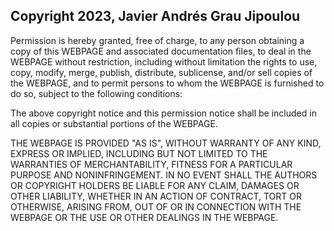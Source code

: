 ## Copyright 2023, Javier Andrés Grau Jipoulou

Permission is hereby granted, free of charge, to any person obtaining a copy of this WEBPAGE and associated documentation files, to deal in the WEBPAGE without restriction, including without limitation the rights to use, copy, modify, merge, publish, distribute, sublicense, and/or sell copies of the WEBPAGE, and to permit persons to whom the WEBPAGE is furnished to do so, subject to the following conditions:

The above copyright notice and this permission notice shall be included in all copies or substantial portions of the WEBPAGE.

THE WEBPAGE IS PROVIDED "AS IS", WITHOUT WARRANTY OF ANY KIND, EXPRESS OR IMPLIED, INCLUDING BUT NOT LIMITED TO THE WARRANTIES OF MERCHANTABILITY, FITNESS FOR A PARTICULAR PURPOSE AND NONINFRINGEMENT. IN NO EVENT SHALL THE AUTHORS OR COPYRIGHT HOLDERS BE LIABLE FOR ANY CLAIM, DAMAGES OR OTHER LIABILITY, WHETHER IN AN ACTION OF CONTRACT, TORT OR OTHERWISE, ARISING FROM, OUT OF OR IN CONNECTION WITH THE WEBPAGE OR THE USE OR OTHER DEALINGS IN THE WEBPAGE.
